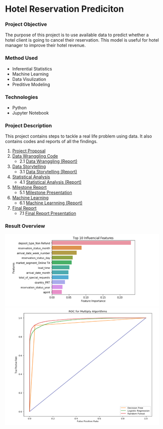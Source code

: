 # Hotel Reservation Prediciton
### Project Objective
The purpose of this project is to use available data to predict whether a hotel client is going to cancel their reservation. This model is useful for hotel manager to improve their hotel revenue.
### Method Used
* Inferential Statistics
* Machine Learning 
* Data Visulization 
* Preditive Modeling
### Technologies 
* Python 
* Jupyter Notebook
### Project Description 
This project contains steps to tackle a real life problem using data. It also contains codes and reports of all the findings.
1. [Project Proposal](Capstone_1_Proposal.pdf)
2. [Data Wranggling Code](https://github.com/Hantao-Lin/Capstone-Project-1-Hotel-Reservation-Prediciton/blob/master/Data%20Wrangling_final.ipynb)
   * 2.1 [Data Wranggling (Report)](Data_Wrangling.pdf)
3. [Data Storytelling](https://github.com/Hantao-Lin/Capstone-Project-1-Hotel-Reservation-Prediciton/blob/master/Data%20Story%20Telling2.ipynb)
   * 3.1 [Data Storytelling (Report)](https://github.com/Hantao-Lin/Capstone-Project-1-Hotel-Reservation-Prediciton/blob/master/Data%20Storytelling.pdf)
4. [Statistical Analysis](https://github.com/Hantao-Lin/Capstone-Project-1-Hotel-Reservation-Prediciton/blob/master/Statistical%20Analysis.ipynb)
    * 4.1 [Statistical Analysis (Report)](https://github.com/Hantao-Lin/Capstone-Project-1-Hotel-Reservation-Prediciton/blob/master/Statistical%20Analysis.pdf)
5. [Milestone Report](https://github.com/Hantao-Lin/Capstone-Project-1-Hotel-Reservation-Prediciton/blob/master/Capstone%20Project%201_%20Milestone%20Report.docx)
    * 5.1 [Milestone Presentation](https://github.com/Hantao-Lin/Capstone-Project-1-Hotel-Reservation-Prediciton/blob/master/Hotel%20Reservation-%E5%B7%B2%E8%BD%AC%E6%A1%A3.pdf)
6. [Machine Learning](https://github.com/Hantao-Lin/Capstone-Project-1-Hotel-Reservation-Prediciton/blob/master/Machine%20Learning.ipynb) 
    * 6.1 [Machine Learnning (Report)](https://github.com/Hantao-Lin/Capstone-Project-1-Hotel-Reservation-Prediciton/blob/master/Machine%20Learning.docx)
7. [Final Report](https://github.com/Hantao-Lin/Capstone-Project-1-Hotel-Reservation-Prediciton/blob/master/Final%20Report.docx)
    * 7.1 [Final Report Presentation](https://github.com/Hantao-Lin/Capstone-Project-1-Hotel-Reservation-Prediciton/blob/master/Hotel%20Reservation%20final.pdf) 
### Result Overview
![Top 10 Influencial Features](https://github.com/Hantao-Lin/Capstone-Project-1-Hotel-Reservation-Prediciton/blob/master/1.png)
![ROC Curve for Multiple Machine Learning Algorithms](https://github.com/Hantao-Lin/Capstone-Project-1-Hotel-Reservation-Prediciton/blob/master/2.png)
